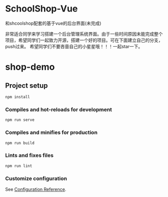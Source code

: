 # SchoolShop-Vue

和shcoolshop配套的基于vue的后台界面(未完成)

非常适合同学来学习搭建一个后台管理系统界面。由于一些时间原因未能完成整个项目，希望同学们一起致力开源，搭建一个好的项目。可在下面建立自己的分支，push过来。
希望同学们不要吝啬自己的小星星哦！！！一起star一下。


# shop-demo

## Project setup
```
npm install
```

### Compiles and hot-reloads for development
```
npm run serve
```

### Compiles and minifies for production
```
npm run build
```

### Lints and fixes files
```
npm run lint
```

### Customize configuration
See [Configuration Reference](https://cli.vuejs.org/config/).
